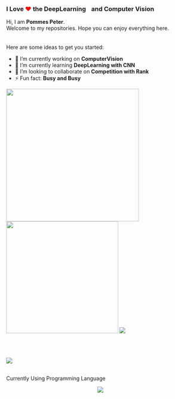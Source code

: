 ### I Love <span style="color:red">♥</span> the DeepLearning<span style="color:white">🧠</span> and Computer Vision<span style="color:white">👀</span>

Hi, I am **Pommes Peter**.<br>Welcome to my repositories. Hope you can enjoy everything here.</br><br></br>
Here are some ideas to get you started:

- 🔭 I’m currently working on **ComputerVision**
- 🌱 I’m currently learning **DeepLearning with CNN**
- 👯 I’m looking to collaborate on **Competition with Rank**
- ⚡ Fun fact: **Busy and Busy**

<b>
<image src="https://github-readme-stats.vercel.app/api?username=pommespeter&show_icons=true&theme=tokyonight" width=355></image>
</b>
<b>
<image src="https://github-readme-stats.vercel.app/api/top-langs/?username=pommespeter&layout=compact&theme=tokyonight&hide=html" width=300></image>
</b>
<b>
<image src="https://github-readme-stats.vercel.app/api/pin/?username=pommespeter&repo=Daily-Note-app&theme=tokyonight"></image></b>

<br></br>

<image src="https://github-profile-trophy.vercel.app/?username=pommespeter"/>
<br></br>

Currently Using Programming Language
<p align="center"><image src="imgs/python.png"/></p>


